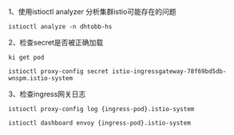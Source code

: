 1、使用istioctl analyzer 分析集群istio可能存在的问题
```
istioctl analyze -n dhtobb-hs
```
2、检查secret是否被正确加载
```
ki get pod

istioctl proxy-config secret istio-ingressgateway-78f69bd5db-wnspm.istio-system
```
3、检查ingress网关日志
```
istioctl proxy-config log {ingress-pod}.istio-system

istioctl dashboard envoy {ingress-pod}.istio-system
```
